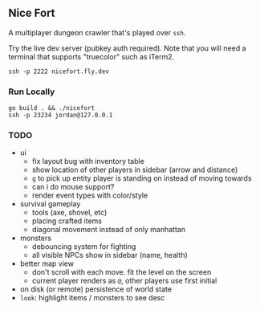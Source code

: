 Nice Fort
---

A multiplayer dungeon crawler that's played over `ssh`.

Try the live dev server (pubkey auth required). Note that you will need a terminal that supports "truecolor" such as iTerm2.

```shell
ssh -p 2222 nicefort.fly.dev
```

### Run Locally

```shell
go build . && ./nicefort
ssh -p 23234 jordan@127.0.0.1
```

### TODO
- ui
  - fix layout bug with inventory table
  - show location of other players in sidebar (arrow and distance)
  - `g` to pick up entity player is standing on instead of moving towards
  - can i do mouse support?
  - render event types with color/style
- survival gameplay
  - tools (axe, shovel, etc)
  - placing crafted items
  - diagonal movement instead of only manhattan
- monsters
  - debouncing system for fighting
  - all visible NPCs show in sidebar (name, health)
- better map view
  - don't scroll with each move. fit the level on the screen
  - current player renders as `@`, other players use first initial
- on disk (or remote) persistence of world state
- `look`: highlight items / monsters to see desc
